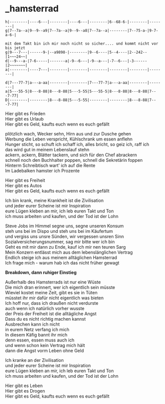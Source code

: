 # _hamsterrad

```
h|--------|----6---|--------|----6---|--------|6--68-6-|--------|--------|
g|7--7a--a|9--9--a9|7--7a--a|9--9--a8|7--7a--a|--------|7--75-a-|9-7-a-6-|

mit dem Takt bin ich mir noch nicht so sicher.... und kommt nicht vor bis jetzt
g|9---7---|------9-|--a9898-|--------|9--6----|5--4----|2--242--|1~~~24~~|
d|--9---a-|7-6-----|-------a|-9--6---|-9--a---|-7--6---|-3------|2~~~~~~~|
a|--------|----7---|--------|--------|--------|--------|--------|--------|

d|7---77-7|a---a-aa|--------|--------|7---77-7|a---a-aa|--------|--------|
a|5---55-5|8---8-88|8---8-88|5---5-55|5---55-5|8---8-88|8---8-88|7---7-77|
D|--------|--------|8---8-88|5---5-55|--------|--------|8---8-88|7---7-77|
```

Hier gibt es Frieden  
Hier gibt es Urlaub  
Hier gibt es Geld, kaufts euch wenn es euch gefällt

plötzlich wach, Wecker sehn, Hirn aus und zur Dusche gehen  
Werbung die Leben verspricht, Kühlschrank um essen anflehn  
Hunger sticht, so schuft ich schaff ich, alles bricht, so geiz ich, raff ich  
das wird gut in meinem Lebenslauf stehn  
ackern, ackern, Blätter tackern, und sich für den Chef abrackern  
schnell noch den Buchhalter poppen, schnell die Sekretärin foppen  
Hinterm Schreibtisch wart' ich auf die Rente  
Im Ladebalken hamster ich Prozente

Hier gibt es Freiheit  
Hier gibt es Autos  
Hier gibt es Geld, kaufts euch wenn es euch gefällt

Ich bin krank, meine Krankheit ist die Zivilisation  
und jeder eurer Scheine ist mir Inspiration  
eure Lügen kleben an mir, ich leb euren Takt und Ton  
ich muss arbeiten und kaufen, und der Tod ist der Lohn

Steve Jobs im Himmel segne uns, segne unseren Konsum  
steh uns bei im Dispo und steh uns bei im Käufertum  
und vergiss uns unsre Sünden, wir vergessen unsren Sinn  
Sozialversicherungsnummer, sag mir bitte wer ich bin  
Geht es mit mir dann zu Ende, kauf ich mir nen teuren Sarg  
Mein Konzern entlässt mich aus dem lebenslänglichen Vertrag  
Endlich steige ich aus meinem alltäglichen Hamsterrad  
Ich frage mich - warum hab ich das nicht früher gewagt

**Breakdown, dann ruhiger Einstieg**

Außerhalb des Hamsterrads ist nur eine Wüste  
Die mich dran erinnert, wer ich eigentlich sein müsste  
Wieviel kostet meine Zeit, gibt es sie in Tüten  
müsstet ihr mir dafür nicht eigentlich was bieten  
Ich hoff nur, dass ich draußen nicht verdurste  
auch wenn ich natürlich vorher wusste  
der Preis der Freiheit ist die alltägliche Angst  
Dass du es nicht richtig machen kannst  
Ausbrechen kann ich nicht  
in eurem Netz verfang ich mich  
In diesem Käfig bannt ihr mich  
denn essen, essen muss auch ich  
und wenn schon kein Vertrag mich hält  
dann die Angst vorm Leben ohne Geld

Ich kranke an der Zivilisation  
und jeder eurer Scheine ist mir Inspiration  
eure Lügen kleben an mir, ich leb euren Takt und Ton  
ich muss arbeiten und kaufen, und der Tod ist der Lohn

Hier gibt es Leben  
Hier gibt es Drogen  
Hier gibt es Geld, kaufts euch wenn es euch gefällt

